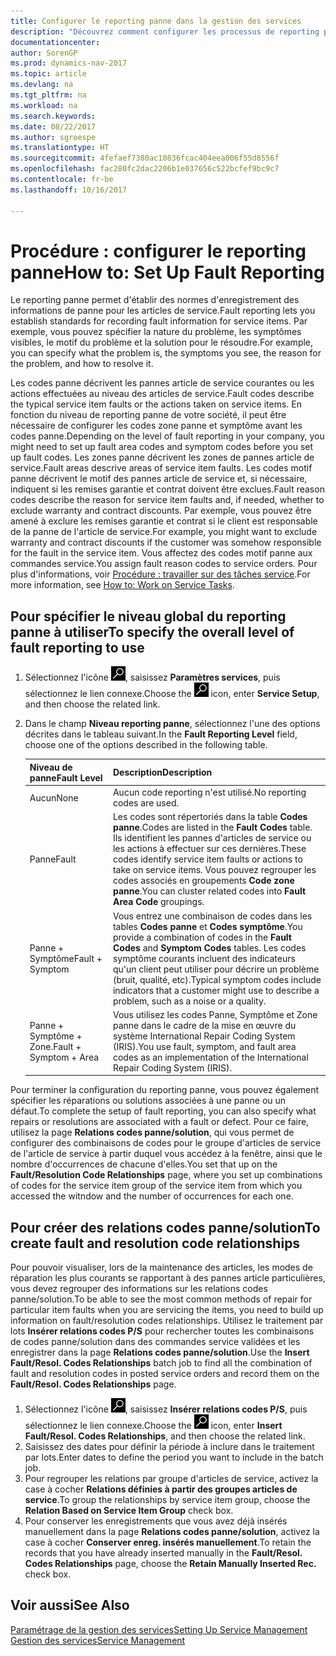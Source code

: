 ```yaml
---
title: Configurer le reporting panne dans la gestion des services
description: "Découvrez comment configurer les processus de reporting panne."
documentationcenter: 
author: SorenGP
ms.prod: dynamics-nav-2017
ms.topic: article
ms.devlang: na
ms.tgt_pltfrm: na
ms.workload: na
ms.search.keywords: 
ms.date: 08/22/2017
ms.author: sgroespe
ms.translationtype: HT
ms.sourcegitcommit: 4fefaef7380ac10836fcac404eea006f55d8556f
ms.openlocfilehash: fac280fc2dac2206b1e037656c522bcfef9bc9c7
ms.contentlocale: fr-be
ms.lasthandoff: 10/16/2017

---
```


# <a name="how-to-set-up-fault-reporting"></a><span data-ttu-id="f136b-103">Procédure : configurer le reporting panne</span><span class="sxs-lookup"><span data-stu-id="f136b-103">How to: Set Up Fault Reporting</span></span>
<span data-ttu-id="f136b-104">Le reporting panne permet d'établir des normes d'enregistrement des informations de panne pour les articles de service.</span><span class="sxs-lookup"><span data-stu-id="f136b-104">Fault reporting lets you establish standards for recording fault information for service items.</span></span> <span data-ttu-id="f136b-105">Par exemple, vous pouvez spécifier la nature du problème, les symptômes visibles, le motif du problème et la solution pour le résoudre.</span><span class="sxs-lookup"><span data-stu-id="f136b-105">For example, you can specify what the problem is, the symptoms you see, the reason for the problem, and how to resolve it.</span></span>  

<span data-ttu-id="f136b-106">Les codes panne décrivent les pannes article de service courantes ou les actions effectuées au niveau des articles de service.</span><span class="sxs-lookup"><span data-stu-id="f136b-106">Fault codes describe the typical service item faults or the actions taken on service items.</span></span> <span data-ttu-id="f136b-107">En fonction du niveau de reporting panne de votre société, il peut être nécessaire de configurer les codes zone panne et symptôme avant les codes panne.</span><span class="sxs-lookup"><span data-stu-id="f136b-107">Depending on the level of fault reporting in your company, you might need to set up fault area codes and symptom codes before you set up fault codes.</span></span> <span data-ttu-id="f136b-108">Les zones panne décrivent les zones de pannes article de service.</span><span class="sxs-lookup"><span data-stu-id="f136b-108">Fault areas descrive areas of service item faults.</span></span> <span data-ttu-id="f136b-109">Les codes motif panne décrivent le motif des pannes article de service et, si nécessaire, indiquent si les remises garantie et contrat doivent être exclues.</span><span class="sxs-lookup"><span data-stu-id="f136b-109">Fault reason codes describe the reason for service item faults and, if needed, whether to exclude warranty and contract discounts.</span></span> <span data-ttu-id="f136b-110">Par exemple, vous pouvez être amené à exclure les remises garantie et contrat si le client est responsable de la panne de l'article de service.</span><span class="sxs-lookup"><span data-stu-id="f136b-110">For example, you might want to exclude warranty and contract discounts if the customer was somehow responsible for the fault in the service item.</span></span> <span data-ttu-id="f136b-111">Vous affectez des codes motif panne aux commandes service.</span><span class="sxs-lookup"><span data-stu-id="f136b-111">You assign fault reason codes to service orders.</span></span> <span data-ttu-id="f136b-112">Pour plus d'informations, voir [Procédure : travailler sur des tâches service](service-how-to-work-on-service-tasks.md).</span><span class="sxs-lookup"><span data-stu-id="f136b-112">For more information, see [How to: Work on Service Tasks](service-how-to-work-on-service-tasks.md).</span></span>  

## <a name="to-specify-the-overall-level-of-fault-reporting-to-use"></a><span data-ttu-id="f136b-113">Pour spécifier le niveau global du reporting panne à utiliser</span><span class="sxs-lookup"><span data-stu-id="f136b-113">To specify the overall level of fault reporting to use</span></span>
1. <span data-ttu-id="f136b-114">Sélectionnez l'icône ![Page ou état pour la recherche](media/ui-search/search_small.png "Page ou état pour la recherche"), saisissez **Paramètres services**, puis sélectionnez le lien connexe.</span><span class="sxs-lookup"><span data-stu-id="f136b-114">Choose the ![Search for Page or Report](media/ui-search/search_small.png "Search for Page or Report icon") icon, enter **Service Setup**, and then choose the related link.</span></span> 
2. <span data-ttu-id="f136b-115">Dans le champ **Niveau reporting panne**, sélectionnez l'une des options décrites dans le tableau suivant.</span><span class="sxs-lookup"><span data-stu-id="f136b-115">In the **Fault Reporting Level** field, choose one of the options described in the following table.</span></span>  
  
    |<span data-ttu-id="f136b-116">**Niveau de panne**</span><span class="sxs-lookup"><span data-stu-id="f136b-116">**Fault Level**</span></span>|<span data-ttu-id="f136b-117">**Description**</span><span class="sxs-lookup"><span data-stu-id="f136b-117">**Description**</span></span>|  
    |------------|-------------|  
    |<span data-ttu-id="f136b-118">Aucun</span><span class="sxs-lookup"><span data-stu-id="f136b-118">None</span></span> | <span data-ttu-id="f136b-119">Aucun code reporting n'est utilisé.</span><span class="sxs-lookup"><span data-stu-id="f136b-119">No reporting codes are used.</span></span>|  
    |<span data-ttu-id="f136b-120">Panne</span><span class="sxs-lookup"><span data-stu-id="f136b-120">Fault</span></span> | <span data-ttu-id="f136b-121">Les codes sont répertoriés dans la table **Codes panne**.</span><span class="sxs-lookup"><span data-stu-id="f136b-121">Codes are listed in the **Fault Codes** table.</span></span> <span data-ttu-id="f136b-122">Ils identifient les pannes d'articles de service ou les actions à effectuer sur ces dernières.</span><span class="sxs-lookup"><span data-stu-id="f136b-122">These codes identify service item faults or actions to take on service items.</span></span> <span data-ttu-id="f136b-123">Vous pouvez regrouper les codes associés en groupements **Code zone panne**.</span><span class="sxs-lookup"><span data-stu-id="f136b-123">You can cluster related codes into **Fault Area Code** groupings.</span></span>|  
    |<span data-ttu-id="f136b-124">Panne + Symptôme</span><span class="sxs-lookup"><span data-stu-id="f136b-124">Fault + Symptom</span></span> | <span data-ttu-id="f136b-125">Vous entrez une combinaison de codes dans les tables **Codes panne** et **Codes symptôme**.</span><span class="sxs-lookup"><span data-stu-id="f136b-125">You provide a combination of codes in the **Fault Codes** and **Symptom Codes** tables.</span></span> <span data-ttu-id="f136b-126">Les codes symptôme courants incluent des indicateurs qu'un client peut utiliser pour décrire un problème (bruit, qualité, etc).</span><span class="sxs-lookup"><span data-stu-id="f136b-126">Typical symptom codes include indicators that a customer might use to describe a problem, such as a noise or a quality.</span></span>|  
    |<span data-ttu-id="f136b-127">Panne + Symptôme + Zone.</span><span class="sxs-lookup"><span data-stu-id="f136b-127">Fault + Symptom + Area</span></span> | <span data-ttu-id="f136b-128">Vous utilisez les codes Panne, Symptôme et Zone panne dans le cadre de la mise en œuvre du système International Repair Coding System (IRIS).</span><span class="sxs-lookup"><span data-stu-id="f136b-128">You use fault, symptom, and fault area codes as an implementation of the International Repair Coding System (IRIS).</span></span>|  
  
<span data-ttu-id="f136b-129">Pour terminer la configuration du reporting panne, vous pouvez également spécifier les réparations ou solutions associées à une panne ou un défaut.</span><span class="sxs-lookup"><span data-stu-id="f136b-129">To complete the setup of fault reporting, you can also specify what repairs or resolutions are associated with a fault or defect.</span></span> <span data-ttu-id="f136b-130">Pour ce faire, utilisez la page **Relations codes panne/solution**, qui vous permet de configurer des combinaisons de codes pour le groupe d'articles de service de l'article de service à partir duquel vous accédez à la fenêtre, ainsi que le nombre d'occurrences de chacune d'elles.</span><span class="sxs-lookup"><span data-stu-id="f136b-130">You set that up on the **Fault/Resolution Code Relationships** page, where you set up combinations of codes for the service item group of the service item from which you accessed the witndow and the number of occurrences for each one.</span></span>

## <a name="to-create-fault-and-resolution-code-relationships"></a><span data-ttu-id="f136b-131">Pour créer des relations codes panne/solution</span><span class="sxs-lookup"><span data-stu-id="f136b-131">To create fault and resolution code relationships</span></span>
<!--this needs to go in a working with topic-->
<span data-ttu-id="f136b-132">Pour pouvoir visualiser, lors de la maintenance des articles, les modes de réparation les plus courants se rapportant à des pannes article particulières, vous devez regrouper des informations sur les relations codes panne/solution.</span><span class="sxs-lookup"><span data-stu-id="f136b-132">To be able to see the most common methods of repair for particular item faults when you are servicing the items, you need to build up information on fault/resolution codes relationships.</span></span> <span data-ttu-id="f136b-133">Utilisez le traitement par lots **Insérer relations codes P/S** pour rechercher toutes les combinaisons de codes panne/solution dans des commandes service validées et les enregistrer dans la page **Relations codes panne/solution**.</span><span class="sxs-lookup"><span data-stu-id="f136b-133">Use the **Insert Fault/Resol. Codes Relationships** batch job to find all the combination of fault and resolution codes in posted service orders and record them on the **Fault/Resol. Codes Relationships** page.</span></span> 
  
1. <span data-ttu-id="f136b-134">Sélectionnez l'icône ![Page ou état pour la recherche](media/ui-search/search_small.png "Page ou état pour la recherche"), saisissez **Insérer relations codes P/S**, puis sélectionnez le lien connexe.</span><span class="sxs-lookup"><span data-stu-id="f136b-134">Choose the ![Search for Page or Report](media/ui-search/search_small.png "Search for Page or Report icon") icon, enter **Insert Fault/Resol. Codes Relationships**, and then choose the related link.</span></span>  
2. <span data-ttu-id="f136b-135">Saisissez des dates pour définir la période à inclure dans le traitement par lots.</span><span class="sxs-lookup"><span data-stu-id="f136b-135">Enter dates to define the period you want to include in the batch job.</span></span>  
3. <span data-ttu-id="f136b-136">Pour regrouper les relations par groupe d'articles de service, activez la case à cocher **Relations définies à partir des groupes articles de service**.</span><span class="sxs-lookup"><span data-stu-id="f136b-136">To group the relationships by service item group, choose the **Relation Based on Service Item Group** check box.</span></span>  
4. <span data-ttu-id="f136b-137">Pour conserver les enregistrements que vous avez déjà insérés manuellement dans la page **Relations codes panne/solution**, activez la case à cocher **Conserver enreg. insérés manuellement**.</span><span class="sxs-lookup"><span data-stu-id="f136b-137">To retain the records that you have already inserted manually in the **Fault/Resol. Codes Relationships** page, choose the **Retain Manually Inserted Rec.** check box.</span></span>  

## <a name="see-also"></a><span data-ttu-id="f136b-138">Voir aussi</span><span class="sxs-lookup"><span data-stu-id="f136b-138">See Also</span></span>
[<span data-ttu-id="f136b-139">Paramétrage de la gestion des services</span><span class="sxs-lookup"><span data-stu-id="f136b-139">Setting Up Service Management</span></span>](service-setup-service.md)  
[<span data-ttu-id="f136b-140">Gestion des services</span><span class="sxs-lookup"><span data-stu-id="f136b-140">Service Management</span></span>](service-service.md)  

